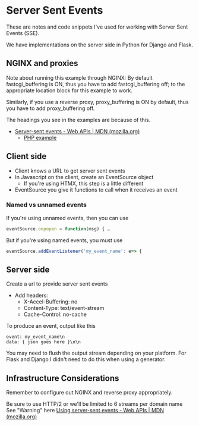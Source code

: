 # Server Sent Events
These are notes and code snippets I've used for working with Server Sent Events (SSE).

We have implementations on the server side in Python for Django and Flask.

## NGINX and proxies
Note about running this example through NGINX:
By default fastcgi_buffering is ON, thus you have to add fastcgi_buffering off; to the appropriate location block for this example to work.

Similarly, if you use a reverse proxy, proxy_buffering is ON by default, thus you have to add proxy_buffering off.

The headings you see in the examples are because of this.

* [Server-sent events - Web APIs | MDN (mozilla.org)](https://developer.mozilla.org/en-US/docs/Web/API/Server-sent_events/Using_server-sent_events)
    * [PHP example](https://developer.mozilla.org/en-US/docs/Web/API/Server-sent_events/Using_server-sent_events)

## Client side
* Client knows a URL to get server sent events
* In Javascript on the client, create an EventSource object
    * If you're using HTMX, this step is a little different
* EventSource you give it functions to call when it receives an event

### Named vs unnamed events
If you're using unnamed events, then you can use
```javascript
eventSource.onpopen = function(msg) { …
```
But if you're using named events, you must use
```javascript
eventSource.addEventListener('my_event_name': e=> {
```

## Server side
Create a url to provide server sent events
* Add headers:
    * X-Accel-Buffering: no
    * Content-Type: text/event-stream
    * Cache-Control: no-cache
    
To produce an event, output like this
```
event: my_event_name\n
data: { json goes here }\n\n
```
You may need to flush the output stream depending on your platform.
For Flask and Django I didn't need to do this when using a generator.


## Infrastructure Considerations
Remember to configure out NGINX and reverse proxy appropriately.

Be sure to use HTTP/2 or we'll be limited to 6 streams per domain name
See "Warning" here [Using server-sent events - Web APIs | MDN (mozilla.org)](https://developer.mozilla.org/en-US/docs/Web/API/Server-sent_events/Using_server-sent_events)
